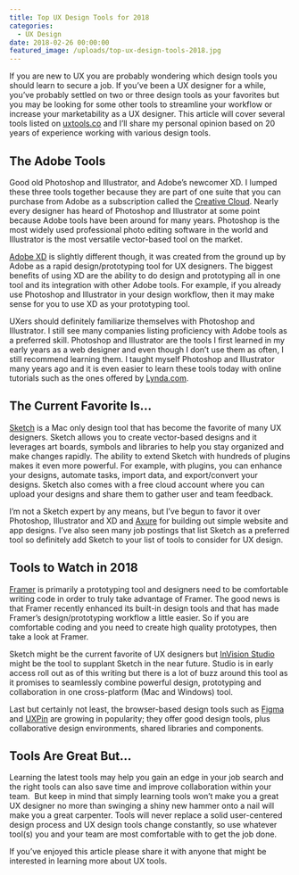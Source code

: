 ```yaml
---
title: Top UX Design Tools for 2018
categories:
  - UX Design
date: 2018-02-26 00:00:00
featured_image: /uploads/top-ux-design-tools-2018.jpg
---
```


If you are new to UX you are probably wondering which design tools you should learn to secure a job. If you’ve been a UX designer for a while, you’ve probably settled on two or three design tools as your favorites but you may be looking for some other tools to streamline your workflow or increase your marketability as a UX designer. This article will cover several tools listed on [uxtools.co](http://uxtools.co/tools/design) and I’ll share my personal opinion based on 20 years of experience working with various design tools.

## **The Adobe Tools**

Good old Photoshop and Illustrator, and Adobe’s newcomer XD. I lumped these three tools together because they are part of one suite that you can purchase from Adobe as a subscription called the [Creative Cloud](https://www.adobe.com/creativecloud.html). Nearly every designer has heard of Photoshop and Illustrator at some point because Adobe tools have been around for many years. Photoshop is the most widely used professional photo editing software in the world and Illustrator is the most versatile vector-based tool on the market.

[Adobe XD](https://www.adobe.com/products/xd.html) is slightly different though, it was created from the ground up by Adobe as a rapid design/prototyping tool for UX designers. The biggest benefits of using XD are the ability to do design and prototyping all in one tool and its integration with other Adobe tools. For example, if you already use Photoshop and Illustrator in your design workflow, then it may make sense for you to use XD as your prototyping tool.

UXers should definitely familiarize themselves with Photoshop and Illustrator. I still see many companies listing proficiency with Adobe tools as a preferred skill. Photoshop and Illustrator are the tools I first learned in my early years as a web designer and even though I don’t use them as often, I still recommend learning them. I taught myself Photoshop and Illustrator many years ago and it is even easier to learn these tools today with online tutorials such as the ones offered by [Lynda.com](http://www.lynda.com).

## **The Current Favorite Is…**

[Sketch](https://www.sketchapp.com/) is a Mac only design tool that has become the favorite of many UX designers. Sketch allows you to create vector-based designs and it leverages art boards, symbols and libraries to help you stay organized and make changes rapidly. The ability to extend Sketch with hundreds of plugins makes it even more powerful. For example, with plugins, you can enhance your designs, automate tasks, import data, and export/convert your designs. Sketch also comes with a free cloud account where you can upload your designs and share them to gather user and team feedback.

I’m not a Sketch expert by any means, but I’ve begun to favor it over Photoshop, Illustrator and XD and [Axure](https://www.axure.com/) for building out simple website and app designs. I’ve also seen many job postings that list Sketch as a preferred tool so definitely add Sketch to your list of tools to consider for UX design.

## **Tools to Watch in 2018**

[Framer](https://framer.com/) is primarily a prototyping tool and designers need to be comfortable writing code in order to truly take advantage of Framer. The good news is that Framer recently enhanced its built-in design tools and that has made Framer’s design/prototyping workflow a little easier. So if you are comfortable coding and you need to create high quality prototypes, then take a look at Framer.

Sketch might be the current favorite of UX designers but [InVision Studio](https://www.invisionapp.com/studio) might be the tool to supplant Sketch in the near future. Studio is in early access roll out as of this writing but there is a lot of buzz around this tool as it promises to seamlessly combine powerful design, prototyping and collaboration in one cross-platform (Mac and Windows) tool.

Last but certainly not least, the browser-based design tools such as [Figma](https://www.figma.com/) and [UXPin](https://www.uxpin.com/) are growing in popularity; they offer good design tools, plus collaborative design environments, shared libraries and components.

## **Tools Are Great But…**

Learning the latest tools may help you gain an edge in your job search and the right tools can also save time and improve collaboration within your team. &nbsp;But keep in mind that simply learning tools won’t make you a great UX designer no more than swinging a shiny new hammer onto a nail will make you a great carpenter. Tools will never replace a solid user-centered design process and UX design tools change constantly, so use whatever tool(s) you and your team are most comfortable with to get the job done.

If you’ve enjoyed this article please share it with anyone that might be interested in learning more about UX tools.